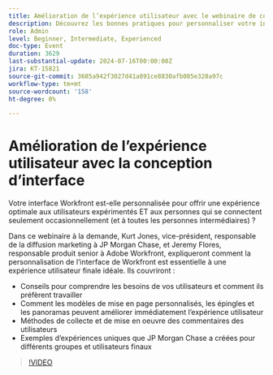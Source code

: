 ```yaml
---
title: Amélioration de l’expérience utilisateur avec le webinaire de conception d’interface
description: Découvrez les bonnes pratiques pour personnaliser votre interface Workfront dans notre webinaire à la demande. Découvrez les experts de JP Morgan Chase et d’Adobe Workfront sur l’optimisation de l’expérience utilisateur avec des modèles de mise en page, des broches, des panoramas et la collecte des commentaires des utilisateurs.
role: Admin
level: Beginner, Intermediate, Experienced
doc-type: Event
duration: 3629
last-substantial-update: 2024-07-16T00:00:00Z
jira: KT-15821
source-git-commit: 3685a942f3027d41a891ce8830afb085e328a97c
workflow-type: tm+mt
source-wordcount: '158'
ht-degree: 0%

---
```



# Amélioration de l’expérience utilisateur avec la conception d’interface

Votre interface Workfront est-elle personnalisée pour offrir une expérience optimale aux utilisateurs expérimentés ET aux personnes qui se connectent seulement occasionnellement (et à toutes les personnes intermédiaires) ?

Dans ce webinaire à la demande, Kurt Jones, vice-président, responsable de la diffusion marketing à JP Morgan Chase, et Jeremy Flores, responsable produit senior à Adobe Workfront, expliqueront comment la personnalisation de l’interface de Workfront est essentielle à une expérience utilisateur finale idéale. Ils couvriront :

* Conseils pour comprendre les besoins de vos utilisateurs et comment ils préfèrent travailler
* Comment les modèles de mise en page personnalisés, les épingles et les panoramas peuvent améliorer immédiatement l’expérience utilisateur
* Méthodes de collecte et de mise en oeuvre des commentaires des utilisateurs
* Exemples d’expériences uniques que JP Morgan Chase a créées pour différents groupes et utilisateurs finaux

>[!VIDEO](https://video.tv.adobe.com/v/3431015/?learn=on)
